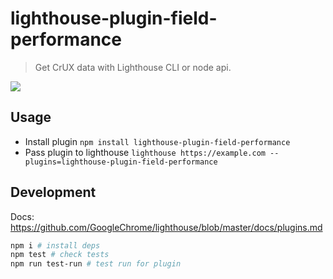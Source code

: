 # lighthouse-plugin-field-performance

> Get CrUX data with Lighthouse CLI or node api.

<img align="center" src="https://user-images.githubusercontent.com/6231516/57811956-48a20480-7774-11e9-90d4-5a3470acc0e3.png" />

## Usage

- Install plugin `npm install lighthouse-plugin-field-performance`
- Pass plugin to lighthouse `lighthouse https://example.com --plugins=lighthouse-plugin-field-performance`

## Development

Docs: https://github.com/GoogleChrome/lighthouse/blob/master/docs/plugins.md

```bash
npm i # install deps
npm test # check tests
npm run test-run # test run for plugin
```
